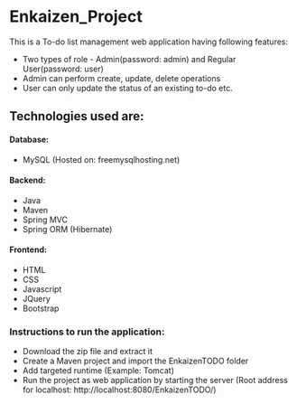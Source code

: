 # Enkaizen_Project
This is a To-do list management web application having following features:
* Two types of role - Admin(password: admin) and Regular User(password: user)
* Admin can perform create, update, delete operations
* User can only update the status of an existing to-do etc.

## Technologies used are:
#### Database:
* MySQL (Hosted on: freemysqlhosting.net)
#### Backend:
* Java
* Maven
* Spring MVC
* Spring ORM (Hibernate)
#### Frontend:
* HTML
* CSS
* Javascript
* JQuery
* Bootstrap

### Instructions to run the application:
* Download the zip file and extract it
* Create a Maven project and import the EnkaizenTODO folder
* Add targeted runtime (Example: Tomcat)
* Run the project as web application by starting the server (Root address for localhost: http://localhost:8080/EnkaizenTODO/)
